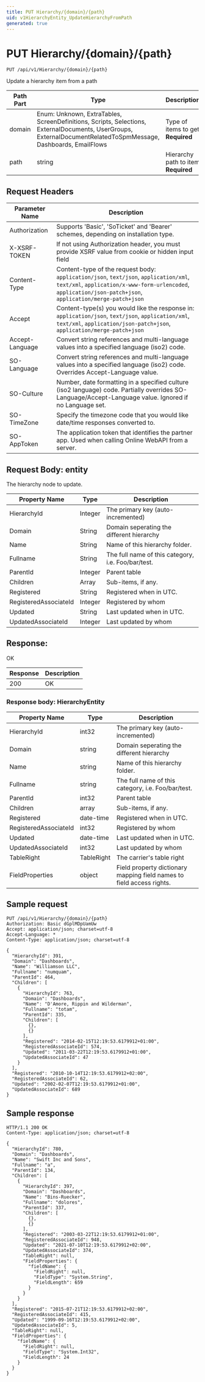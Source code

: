 ```yaml
---
title: PUT Hierarchy/{domain}/{path}
uid: v1HierarchyEntity_UpdateHierarchyFromPath
generated: true
---
```


# PUT Hierarchy/{domain}/{path}

```http
PUT /api/v1/Hierarchy/{domain}/{path}
```

Update a hierarchy item from a path






| Path Part | Type | Description |
|-----------|------|-------------|
| domain | Enum: Unknown, ExtraTables, ScreenDefinitions, Scripts, Selections, ExternalDocuments, UserGroups, ExternalDocumentRelatedToSpmMessage, Dashboards, EmailFlows | Type of items to get **Required** |
| path | string | Hierarchy path to item **Required** |



## Request Headers

| Parameter Name | Description |
|----------------|-------------|
| Authorization  | Supports 'Basic', 'SoTicket' and 'Bearer' schemes, depending on installation type. |
| X-XSRF-TOKEN   | If not using Authorization header, you must provide XSRF value from cookie or hidden input field |
| Content-Type | Content-type of the request body: `application/json`, `text/json`, `application/xml`, `text/xml`, `application/x-www-form-urlencoded`, `application/json-patch+json`, `application/merge-patch+json` |
| Accept         | Content-type(s) you would like the response in: `application/json`, `text/json`, `application/xml`, `text/xml`, `application/json-patch+json`, `application/merge-patch+json` |
| Accept-Language | Convert string references and multi-language values into a specified language (iso2) code. |
| SO-Language | Convert string references and multi-language values into a specified language (iso2) code. Overrides Accept-Language value. |
| SO-Culture | Number, date formatting in a specified culture (iso2 language) code. Partially overrides SO-Language/Accept-Language value. Ignored if no Language set. |
| SO-TimeZone | Specify the timezone code that you would like date/time responses converted to. |
| SO-AppToken | The application token that identifies the partner app. Used when calling Online WebAPI from a server. |

## Request Body: entity 

The hierarchy node to update. 

| Property Name | Type |  Description |
|----------------|------|--------------|
| HierarchyId | Integer | The primary key (auto-incremented) |
| Domain | String | Domain seperating the different hierarchy |
| Name | String | Name of this hierarchy folder. |
| Fullname | String | The full name of this category, i.e. Foo/bar/test. |
| ParentId | Integer | Parent table |
| Children | Array | Sub-items, if any. |
| Registered | String | Registered when  in UTC. |
| RegisteredAssociateId | Integer | Registered by whom |
| Updated | String | Last updated when  in UTC. |
| UpdatedAssociateId | Integer | Last updated by whom |

## Response:

OK

| Response | Description |
|----------------|-------------|
| 200 | OK |

### Response body: HierarchyEntity

| Property Name | Type |  Description |
|----------------|------|--------------|
| HierarchyId | int32 | The primary key (auto-incremented) |
| Domain | string | Domain seperating the different hierarchy |
| Name | string | Name of this hierarchy folder. |
| Fullname | string | The full name of this category, i.e. Foo/bar/test. |
| ParentId | int32 | Parent table |
| Children | array | Sub-items, if any. |
| Registered | date-time | Registered when  in UTC. |
| RegisteredAssociateId | int32 | Registered by whom |
| Updated | date-time | Last updated when  in UTC. |
| UpdatedAssociateId | int32 | Last updated by whom |
| TableRight | TableRight | The carrier's table right |
| FieldProperties | object | Field property dictionary mapping field names to field access rights. |

## Sample request

```http!
PUT /api/v1/Hierarchy/{domain}/{path}
Authorization: Basic dGplMDpUamUw
Accept: application/json; charset=utf-8
Accept-Language: *
Content-Type: application/json; charset=utf-8

{
  "HierarchyId": 391,
  "Domain": "Dashboards",
  "Name": "Williamson LLC",
  "Fullname": "numquam",
  "ParentId": 464,
  "Children": [
    {
      "HierarchyId": 763,
      "Domain": "Dashboards",
      "Name": "D'Amore, Rippin and Wilderman",
      "Fullname": "totam",
      "ParentId": 335,
      "Children": [
        {},
        {}
      ],
      "Registered": "2014-02-15T12:19:53.6179912+01:00",
      "RegisteredAssociateId": 574,
      "Updated": "2011-03-22T12:19:53.6179912+01:00",
      "UpdatedAssociateId": 47
    }
  ],
  "Registered": "2010-10-14T12:19:53.6179912+02:00",
  "RegisteredAssociateId": 62,
  "Updated": "2002-02-07T12:19:53.6179912+01:00",
  "UpdatedAssociateId": 689
}
```

## Sample response

```http_
HTTP/1.1 200 OK
Content-Type: application/json; charset=utf-8

{
  "HierarchyId": 780,
  "Domain": "Dashboards",
  "Name": "Swift Inc and Sons",
  "Fullname": "a",
  "ParentId": 134,
  "Children": [
    {
      "HierarchyId": 397,
      "Domain": "Dashboards",
      "Name": "Bins-Ruecker",
      "Fullname": "dolores",
      "ParentId": 337,
      "Children": [
        {},
        {}
      ],
      "Registered": "2003-03-22T12:19:53.6179912+01:00",
      "RegisteredAssociateId": 948,
      "Updated": "2021-07-10T12:19:53.6179912+02:00",
      "UpdatedAssociateId": 374,
      "TableRight": null,
      "FieldProperties": {
        "fieldName": {
          "FieldRight": null,
          "FieldType": "System.String",
          "FieldLength": 659
        }
      }
    }
  ],
  "Registered": "2015-07-21T12:19:53.6179912+02:00",
  "RegisteredAssociateId": 415,
  "Updated": "1999-09-16T12:19:53.6179912+02:00",
  "UpdatedAssociateId": 5,
  "TableRight": null,
  "FieldProperties": {
    "fieldName": {
      "FieldRight": null,
      "FieldType": "System.Int32",
      "FieldLength": 24
    }
  }
}
```